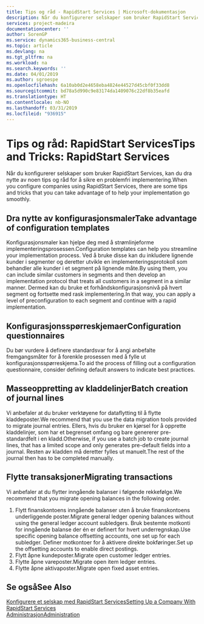 ```yaml
---
title: Tips og råd - RapidStart Services | Microsoft-dokumentasjon
description: Når du konfigurerer selskaper som bruker RapidStart Services, kan du dra nytte av noen tips og råd for å sikre en problemfri implementering.
services: project-madeira
documentationcenter: ''
author: SorenGP
ms.service: dynamics365-business-central
ms.topic: article
ms.devlang: na
ms.tgt_pltfrm: na
ms.workload: na
ms.search.keywords: ''
ms.date: 04/01/2019
ms.author: sgroespe
ms.openlocfilehash: 6a10ab0d2e4658eba4824e44527d45cbf0f33dd8
ms.sourcegitcommit: bd78a5d990c9e83174da1409076c22df8b35eafd
ms.translationtype: HT
ms.contentlocale: nb-NO
ms.lasthandoff: 03/31/2019
ms.locfileid: "936915"
---
```

# <a name="tips-and-tricks-rapidstart-services"></a><span data-ttu-id="8dfcf-103">Tips og råd: RapidStart Services</span><span class="sxs-lookup"><span data-stu-id="8dfcf-103">Tips and Tricks: RapidStart Services</span></span>
<span data-ttu-id="8dfcf-104">Når du konfigurerer selskaper som bruker RapidStart Services, kan du dra nytte av noen tips og råd for å sikre en problemfri implementering.</span><span class="sxs-lookup"><span data-stu-id="8dfcf-104">When you configure companies using RapidStart Services, there are some tips and tricks that you can take advantage of to help your implementation go smoothly.</span></span>  

## <a name="take-advantage-of-configuration-templates"></a><span data-ttu-id="8dfcf-105">Dra nytte av konfigurasjonsmaler</span><span class="sxs-lookup"><span data-stu-id="8dfcf-105">Take advantage of configuration templates</span></span>  
<span data-ttu-id="8dfcf-106">Konfigurasjonsmaler kan hjelpe deg med å strømlinjeforme implementeringsprosessen.</span><span class="sxs-lookup"><span data-stu-id="8dfcf-106">Configuration templates can help you streamline your implementation process.</span></span> <span data-ttu-id="8dfcf-107">Ved å bruke disse kan du inkludere lignende kunder i segmenter og deretter utvikle en implementeringsprotokoll som behandler alle kunder i et segment på lignende måte.</span><span class="sxs-lookup"><span data-stu-id="8dfcf-107">By using them, you can include similar customers in segments and then develop an implementation protocol that treats all customers in a segment in a similar manner.</span></span> <span data-ttu-id="8dfcf-108">Dermed kan du bruke et forhåndskonfigurasjonsnivå på hvert segment og fortsette med rask implementering.</span><span class="sxs-lookup"><span data-stu-id="8dfcf-108">In that way, you can apply a level of preconfiguration to each segment and continue with a rapid implementation.</span></span>  

## <a name="configuration-questionnaires"></a><span data-ttu-id="8dfcf-109">Konfigurasjonsspørreskjemaer</span><span class="sxs-lookup"><span data-stu-id="8dfcf-109">Configuration questionnaires</span></span>  
<span data-ttu-id="8dfcf-110">Du bør vurdere å definere standardsvar for å angi anbefalte fremgangsmåter for å forenkle prosessen med å fylle ut konfigurasjonsspørreskjema.</span><span class="sxs-lookup"><span data-stu-id="8dfcf-110">To aid the process of filling out a configuration questionnaire, consider defining default answers to indicate best practices.</span></span>  

## <a name="batch-creation-of-journal-lines"></a><span data-ttu-id="8dfcf-111">Masseoppretting av kladdelinjer</span><span class="sxs-lookup"><span data-stu-id="8dfcf-111">Batch creation of journal lines</span></span>  
<span data-ttu-id="8dfcf-112">Vi anbefaler at du bruker verktøyene for dataflytting til å flytte kladdeposter.</span><span class="sxs-lookup"><span data-stu-id="8dfcf-112">We recommend that you use the data migration tools provided to migrate journal entries.</span></span> <span data-ttu-id="8dfcf-113">Ellers, hvis du bruker en kjørsel for å opprette kladdelinjer, som har et begrenset omfang og bare genererer pre-standardfelt i en kladd.</span><span class="sxs-lookup"><span data-stu-id="8dfcf-113">Otherwise, if you use a batch job to create journal lines, that has a limited scope and only generates pre-default fields into a journal.</span></span> <span data-ttu-id="8dfcf-114">Resten av kladden må deretter fylles ut manuelt.</span><span class="sxs-lookup"><span data-stu-id="8dfcf-114">The rest of the journal then has to be completed manually.</span></span>  

## <a name="migrating-transactions"></a><span data-ttu-id="8dfcf-115">Flytte transaksjoner</span><span class="sxs-lookup"><span data-stu-id="8dfcf-115">Migrating transactions</span></span>  
<span data-ttu-id="8dfcf-116">Vi anbefaler at du flytter inngående balanser i følgende rekkefølge.</span><span class="sxs-lookup"><span data-stu-id="8dfcf-116">We recommend that you migrate opening balances in the following order.</span></span>  

1.  <span data-ttu-id="8dfcf-117">Flytt finanskontoens inngående balanser uten å bruke finanskontoens underliggende poster.</span><span class="sxs-lookup"><span data-stu-id="8dfcf-117">Migrate general ledger opening balances without using the general ledger account subledgers.</span></span> <span data-ttu-id="8dfcf-118">Bruk bestemte motkonti for inngående balanse der én er definert for hvert underregnskap.</span><span class="sxs-lookup"><span data-stu-id="8dfcf-118">Use specific opening balance offsetting accounts, one set up for each subledger.</span></span> <span data-ttu-id="8dfcf-119">Definer motkontoer for å aktivere direkte bokføringer.</span><span class="sxs-lookup"><span data-stu-id="8dfcf-119">Set up the offsetting accounts to enable direct postings.</span></span>  
2.  <span data-ttu-id="8dfcf-120">Flytt åpne kundeposter.</span><span class="sxs-lookup"><span data-stu-id="8dfcf-120">Migrate open customer ledger entries.</span></span>  
3.  <span data-ttu-id="8dfcf-121">Flytte åpne vareposter.</span><span class="sxs-lookup"><span data-stu-id="8dfcf-121">Migrate open item ledger entries.</span></span>  
4.  <span data-ttu-id="8dfcf-122">Flytte åpne aktivaposter.</span><span class="sxs-lookup"><span data-stu-id="8dfcf-122">Migrate open fixed asset entries.</span></span>  

## <a name="see-also"></a><span data-ttu-id="8dfcf-123">Se også</span><span class="sxs-lookup"><span data-stu-id="8dfcf-123">See Also</span></span>  
[<span data-ttu-id="8dfcf-124">Konfigurere et selskap med RapidStart Services</span><span class="sxs-lookup"><span data-stu-id="8dfcf-124">Setting Up a Company With RapidStart Services</span></span>](admin-set-up-a-company-with-rapidstart.md)  
[<span data-ttu-id="8dfcf-125">Administrasjon</span><span class="sxs-lookup"><span data-stu-id="8dfcf-125">Administration</span></span>](admin-setup-and-administration.md)
